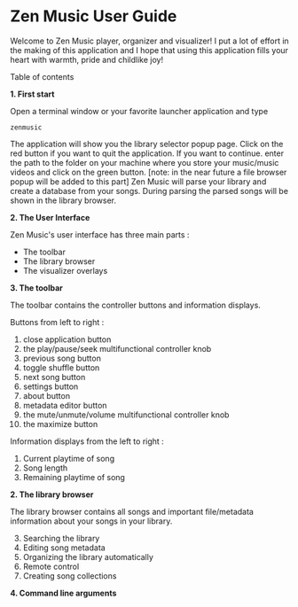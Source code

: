 # Zen Music User Guide

Welcome to Zen Music player, organizer and visualizer! I put a lot of effort in the making of this application and I hope that using this application fills your heart with warmth, pride and childlike joy!

Table of contents 

**1. First start**

Open a terminal window or your favorite launcher application and type

```
zenmusic
```

The application will show you the library selector popup page.
Click on the red button if you want to quit the application.
If you want to continue. enter the path to the folder on your machine where you store your music/music videos and click on the green button.
[note: in the near future a file browser popup will be added to this part] 
Zen Music will parse your library and create a database from your songs. During parsing the parsed songs will be shown in the library browser.

**2. The User Interface**

Zen Music's user interface has three main parts :
- The toolbar
- The library browser
- The visualizer overlays

**3. The toolbar**

The toolbar contains the controller buttons and information displays.

Buttons from left to right :

1. close application button
2. the play/pause/seek multifunctional controller knob
3. previous song button
4. toggle shuffle button
5. next song button
6. settings button
7. about button
8. metadata editor button
9. the mute/unmute/volume multifunctional controller knob
10. the maximize button

Information displays from the left to right :

1. Current playtime of song
2. Song length
3. Remaining playtime of song

**2. The library browser**

The library browser contains all songs and important file/metadata information about your songs in your library.

3. Searching the library
4. Editing song metadata
5. Organizing the library automatically
6. Remote control
7. Creating song collections

**4. Command line arguments**
